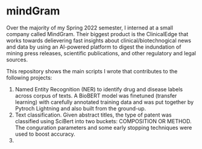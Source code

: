 # mindGram

Over the majority of my Spring 2022 semester, I interned at a small company called MindGram. Their biggest product is the ClinicalEdge that works towards delievering fast insights about clinical/biotechnogical news and data by using an AI-powered platform to digest the indundation of mining press releases, scientific publications, and other regulatory and legal sources.

This repository shows the main scripts I wrote that contributes to the following projects:

<ol>
  <li> Named Entity Recognition (NER) to identify drug and disease labels across corpus of texts. A BioBERT model was finetuned (transfer learning) with carefully annotated training data and was put together by Pytroch Lightning and also built from the ground-up. 
  <li> Text classification. Given abstract titles, the type of patent was classified using SciBert into two buckets: COMPOSITION OR METHOD. The conguration parameters and some early stopping techniques were used to boost accuracy.
   <li>
</ol>
